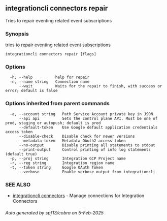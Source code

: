 ## integrationcli connectors repair

Tries to repair eventing related event subscriptions

### Synopsis

tries to repair eventing related event subscriptions

```
integrationcli connectors repair [flags]
```

### Options

```
  -h, --help          help for repair
  -n, --name string   Connection name
      --wait          Waits for the repair to finish, with success or error; default is false
```

### Options inherited from parent commands

```
  -a, --account string   Path Service Account private key in JSON
      --api api          Sets the control plane API. Must be one of prod, staging or autopush; default is prod
      --default-token    Use Google default application credentials access token
      --disable-check    Disable check for newer versions
      --metadata-token   Metadata OAuth2 access token
      --no-output        Disable printing all statements to stdout
      --print-output     Control printing of info log statements (default true)
  -p, --proj string      Integration GCP Project name
  -r, --reg string       Integration region name
  -t, --token string     Google OAuth Token
      --verbose          Enable verbose output from integrationcli
```

### SEE ALSO

* [integrationcli connectors](integrationcli_connectors.md)	 - Manage connections for Integration Connectors

###### Auto generated by spf13/cobra on 5-Feb-2025
